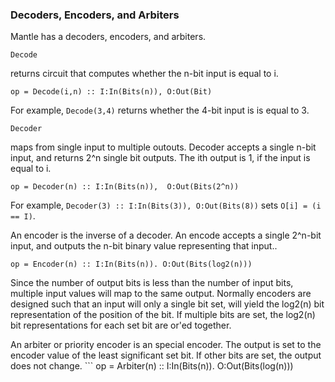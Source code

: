 ### Decoders, Encoders, and Arbiters

Mantle has a decoders, encoders, and arbiters.

```
Decode
```

returns circuit that computes whether the n-bit input is equal to i.

```
op = Decode(i,n) :: I:In(Bits(n)), O:Out(Bit)
```
For example, ```Decode(3,4)``` returns whether the 4-bit input is
is equal to 3.

```
Decoder
``` 

maps from single input to multiple outouts.
Decoder accepts a single n-bit input,
and returns 2^n single bit outputs.
The ith output is 1, if the input is equal to i.
```
op = Decoder(n) :: I:In(Bits(n)),  O:Out(Bits(2^n))
```
For example, 
`Decoder(3) :: I:In(Bits(3)), O:Out(Bits(8))` sets `O[i] = (i == I)`.


An encoder is the inverse of a decoder.
An encode accepts a single 2^n-bit input,
and outputs the n-bit binary value representing that input..
```
op = Encoder(n) :: I:In(Bits(n)). O:Out(Bits(log2(n)))
```
Since the number of output bits is less than the number of input bits,
multiple input values will map to the same output.
Normally encoders are designed such that an input
will only a single bit set, 
will yield the log2(n) bit representation of the position of the bit.
If multiple bits are set,
the log2(n) bit representations for each set bit are or'ed together.


An arbiter or priority encoder is an special encoder.
The output is set to the encoder value of the least significant set bit.
If other bits are set, the output does not change.
    ```
op = Arbiter(n) :: I:In(Bits(n)). O:Out(Bits(log(n)))
```
